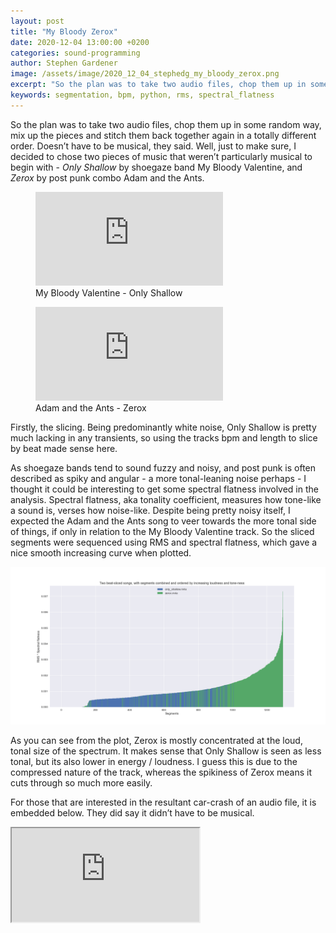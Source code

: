 ```yaml
---
layout: post
title: "My Bloody Zerox"
date: 2020-12-04 13:00:00 +0200
categories: sound-programming
author: Stephen Gardener
image: /assets/image/2020_12_04_stephedg_my_bloody_zerox.png
excerpt: "So the plan was to take two audio files, chop them up in some random way, mix up the pieces and stitch them back together again in a totally different order. Doesn’t have to be musical, they said. Well, just to make sure, I decided to chose two pieces of music that weren’t particularly musical to begin with - Only Shallow by shoegaze band My Bloody Valentine, and Zerox, by post punk combo Adam and the Ants."
keywords: segmentation, bpm, python, rms, spectral_flatness
---
```


So the plan was to take two audio files, chop them up in some random way, mix up the pieces and stitch them back together again in a totally different order. Doesn’t have to be musical, they said. Well, just to make sure, I decided to chose two pieces of music that weren’t particularly musical to begin with - _Only Shallow_ by shoegaze band My Bloody Valentine, and _Zerox_ by post punk combo Adam and the Ants.

<figure style="float: none">
    <iframe src="https://www.youtube.com/embed/FyYMzEplnfU" frameborder="0" allowfullscreen></iframe>
    <figcaption>My Bloody Valentine - Only Shallow</figcaption>
</figure>

<figure style="float: none">
    <iframe src="https://www.youtube.com/embed/TRwyR86M_oc" frameborder="0" allowfullscreen></iframe>
    <figcaption>Adam and the Ants - Zerox</figcaption>
</figure>

Firstly, the slicing. Being predominantly white noise, Only Shallow is pretty much lacking in any transients, so using the tracks bpm and length to slice by beat made sense here. 

As shoegaze bands tend to sound fuzzy and noisy, and post punk is often described as spiky and angular - a more tonal-leaning noise perhaps - I thought it could be interesting to get some spectral flatness involved in the analysis. Spectral flatness, aka tonality coefficient, measures how tone-like a sound is, verses how noise-like. Despite being pretty noisy itself, I expected the Adam and the Ants song to veer towards the more tonal side of things, if only in relation to the My Bloody Valentine track. So the sliced segments were sequenced using RMS and spectral flatness, which gave a nice smooth increasing curve when plotted. 

![My Bloody Zerox](/assets/image/2020_12_04_stephedg_my_bloody_zerox.png)

As you can see from the plot, Zerox is mostly concentrated at the loud, tonal size of the spectrum. It makes sense that Only Shallow is seen as less tonal, but its also lower in energy / loudness. I guess this is due to the compressed nature of the track, whereas the spikiness of Zerox means it cuts through so much more easily.

For those that are interested in the resultant car-crash of an audio file, it is embedded below. They did say it didn’t have to be musical.

<iframe src="https://www.uio.no/english/studies/programmes/mct-master/blog/assets/audio/2020_12_04_stephedg_my_bloody_zerox.mp3"></iframe>

